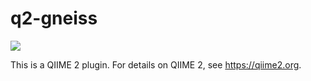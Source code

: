 # q2-gneiss

![](https://github.com/qiime2/q2-gneiss/workflows/ci/badge.svg)

This is a QIIME 2 plugin. For details on QIIME 2, see https://qiime2.org.